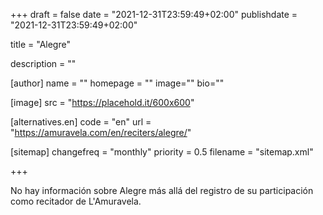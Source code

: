 +++
draft = false
date = "2021-12-31T23:59:49+02:00"
publishdate = "2021-12-31T23:59:49+02:00"

title = "Alegre"

description = ""

[author]
    name = ""
    homepage = ""
    image=""
    bio=""

[image]
    src = "https://placehold.it/600x600"

[alternatives.en]
    code = "en"
    url = "https://amuravela.com/en/reciters/alegre/"

[sitemap]
  changefreq = "monthly"
  priority = 0.5
  filename = "sitemap.xml"


+++

No hay información sobre Alegre más allá del registro de su participación como recitador de L'Amuravela.